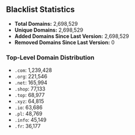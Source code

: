 ## Blacklist Statistics

- **Total Domains:** 2,698,529
- **Unique Domains:** 2,698,529
- **Added Domains Since Last Version:** 2,698,529
- **Removed Domains Since Last Version:** 0

### Top-Level Domain Distribution

-  `.com`: 1,239,428
-  `.org`: 221,546
-  `.net`: 165,994
-  `.shop`: 77,133
-  `.top`: 68,977
-  `.xyz`: 64,815
-  `.io`: 63,686
-  `.pl`: 48,769
-  `.info`: 45,149
-  `.fr`: 36,177
